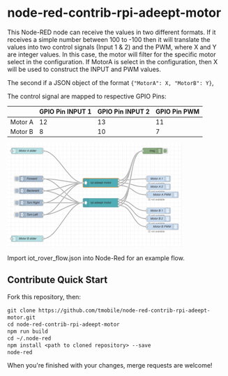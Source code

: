 # node-red-contrib-rpi-adeept-motor

<!-- [![Travis (.com) branch](https://img.shields.io/travis/com/tmobile/node-red-contrib-rpi-adeept-motor/master?style=flat-square)](https://travis-ci.com/tmobile/node-red-contrib-rpi-adeept-motor) ![GitHub package.json version](https://img.shields.io/github/package-json/v/tmobile/node-red-contrib-rpi-adeept-motor?style=flat-square) [![npm (scoped)](https://img.shields.io/npm/v/@tmus/node-red-contrib-rpi-adeept-motor?style=flat-square)](https://www.npmjs.com/package/@tmus/node-red-contrib-rpi-adeept-motor) -->

This Node-RED node can receive the values in two different formats.  If it receives a simple number between 100 to -100 then it will translate the values into two control signals (Input 1 & 2) and the PWM, where X and Y are integer values. In this case, the motor will filter for the specific motor select in the configuration. If MotorA is select in the configuration, then X will be used to construct the INPUT and PWM values.

The second if a JSON object of the format ```{"MotorA": X, "MotorB": Y}```, 

The control signal are mapped to respective GPIO Pins:


|   |  GPIO Pin INPUT 1 | GPIO Pin INPUT 2  |  GPIO Pin PWM |
|---|---|---|---|
|  Motor A |  12 |  13 | 11  |
|  Motor B |  8 |  10 | 7   |


<img src='over_view.png' width=400/>

Import iot_rover_flow.json into Node-Red for an example flow.

## Contribute Quick Start

Fork this repository, then:

```
git clone https://github.com/tmobile/node-red-contrib-rpi-adeept-motor.git
cd node-red-contrib-rpi-adeept-motor
npm run build
cd ~/.node-red
npm install <path to cloned repository> --save
node-red
```

When you're finished with your changes, merge requests are welcome!
